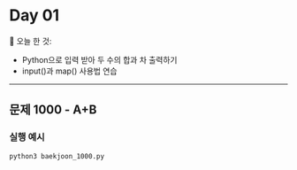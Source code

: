 # Day 01

📌 오늘 한 것:
- Python으로 입력 받아 두 수의 합과 차 출력하기
- input()과 map() 사용법 연습

---

## 문제 1000 - A+B

### 실행 예시
```bash
python3 baekjoon_1000.py

